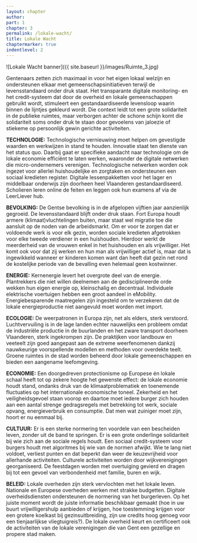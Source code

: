 ```yaml
---
layout: chapter
author: 
part: 1
chapter: 3
permalink: /lokale-wacht/
title: Lokale Wacht
chaptermarker: true
indentlevel: 2
---
```


![Lokale Wacht banner]({{ site.baseurl }}/images/Ruimte_3.jpg)

Gentenaars zetten zich maximaal in voor het eigen lokaal welzijn en ondersteunen elkaar met gemeenschapsinitiatieven terwijl de levensstandaard onder druk staat. Het transparante digitale monitoring- en het credit-systeem dat door de overheid en lokale gemeenschappen gebruikt wordt, stimuleert een gestandaardiseerde levensloop waarin binnen de lijntjes gekleurd wordt. Die context leidt tot een grote solidariteit in de publieke ruimtes, maar verborgen achter de schone schijn komt die solidariteit soms onder druk te staan door gevoelens van jaloezie of stiekeme op persoonlijk gewin gerichte activiteiten. 

**TECHNOLOGIE:** Technologische vernieuwing moet helpen om gevestigde waarden en werkwijzen in stand te houden. Innovatie staat ten dienste van het status quo. Daarbij gaat er specifieke aandacht naar technologie om de lokale economie efficiënt te laten werken, waaronder de digitale netwerken die micro-ondernemers verenigen.  Technologische netwerken worden ook ingezet voor allerlei huishoudelijke en zorgtaken en ondersteunen een sociaal
kredieten register. Digitale lessenpakketten voor het lager en middelbaar onderwijs zijn doorheen heel Vlaanderen gestandaardiseerd. Scholieren leren online de feiten en leggen ook hun examens af via de LeerLiever hub. 

**BEVOLKING:** De Gentse bevolking is in de afgelopen vijftien jaar aanzienlijk gegroeid. De levensstandaard blijft onder druk staan. Fort Europa houdt armere (klimaat)vluchtelingen buiten, maar staat wel migratie toe die aansluit op de noden van de arbeidsmarkt. Om er voor te zorgen dat er voldoende werk is voor elk gezin, worden sociale kredieten afgetrokken voor elke tweede verdiener in een huishouden. Hierdoor werkt de meerderheid van de vrouwen enkel in het huishouden en als vrijwilliger. Het komt ook voor dat zij werken en hun man als vrijwilliger actief is, maar dat is ingewikkeld wanneer er kinderen komen want dan heeft dat gezin net rond de kostelijke periode van de bevalling even helemaal geen kostwinner. 

**ENERGIE:** Kernenergie levert het overgrote deel van de energie. Plantrekkers die niet willen deelnemen aan de gedisciplineerde orde wekken hun eigen energie op, kleinschalig en decentraal.  Individuele elektrische voertuigen hebben een groot aandeel in eMobility. Energiebesparende maatregelen zijn ingesteld om te verzekeren dat de lokale energieproductie niet aangevuld moet worden met import.
 
**ECOLOGIE:** De weerpatronen in Europa zijn, net als elders, sterk verstoord. Luchtvervuiling is in de lage landen echter nauwelijks een probleem omdat de industriële productie in de buurlanden en het zware transport doorheen Vlaanderen, sterk ingekrompen zijn. De praktijken voor landbouw en veeteelt zijn goed aangepast aan de extreme weerfenomenen dankzij nauwkeurige voorspellende modellen en methoden voor overdekte teelt. Groene ruimtes in de stad worden beheerd door lokale gemeenschappen en bieden een aangename leefomgeving. 

**ECONOMIE:** Een doorgedreven protectionisme op Europese én lokale schaal heeft tot op zekere hoogte het gewenste effect: de lokale economie houdt stand, ondanks  druk van de klimaatproblematiek en toenemende fluctuaties op het internationale economische toneel. Zekerheid en het veiligheidsgevoel staan voorop en daartoe moet iedere burger zich houden aan een aantal strenge gedragsregels met betrekking tot werk, sociale opvang, energieverbruik en consumptie. Dat men wat zuiniger moet zijn, hoort er nu eenmaal bij. 

**CULTUUR:** Er is een sterke normering ten voordele van een bescheiden leven, zonder uit de band te springen. Er is een grote onderlinge solidariteit bij wie zich aan de sociale regels houdt. Een sociaal credit-systeem voor burgers houdt met algoritmes bij wie van de normen afwijkt. Wie te lang niet voldoet, verliest punten en dat beperkt dan weer de keuzevrijheid voor allerhande activiteiten. Culturele activiteiten worden door wijkverenigingen georganiseerd. De feestdagen worden met overtuiging gevierd en dragen bij tot een gevoel van verbondenheid met familie, buren en wijk. 

**BELEID:** Lokale overheden zijn sterk vervlochten met het lokale leven. Nationale en Europese overheden werken met strakke budgetten. Digitale overheidsdiensten ondersteunen de normering van het burgerleven. Op het juiste moment wordt de juiste informatie beschikbaar gemaakt (hoe in uw buurt vrijwilligershulp aanbieden of krijgen, hoe toestemming krijgen voor een grotere koelkast bij gezinsuitbreiding, zijn uw credits hoog genoeg voor een tienjaarlijkse vliegtuigreis?). De lokale overheid keurt en certificeert ook de activiteiten van de lokale verenigingen die van Gent een gezellige en propere stad maken. 
